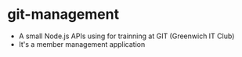 # git-management

- A small Node.js APIs using for trainning at GIT (Greenwich IT Club)
- It's a member management application
